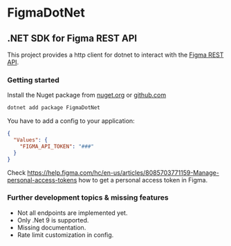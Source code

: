 # FigmaDotNet
## .NET SDK for Figma REST API

This project provides a http client for dotnet to interact with the [Figma REST API](https://www.figma.com/developers/api).

### Getting started

Install the Nuget package from [nuget.org](https://www.nuget.org/packages/FigmaDotNet/) or [github.com](https://github.com/Hirnspin/FigmaDotNet/pkgs/nuget/FigmaDotNet)

```bash
dotnet add package FigmaDotNet
```

You have to add a config to your application:

```json
{
  "Values": {
    "FIGMA_API_TOKEN": "###"
  }
}
```
Check https://help.figma.com/hc/en-us/articles/8085703771159-Manage-personal-access-tokens how to get a personal access token in Figma.

### Further development topics & missing features

- Not all endpoints are implemented yet.
- Only .Net 9 is supported.
- Missing documentation.
- Rate limit customization in config.
